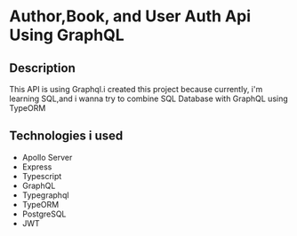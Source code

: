 # Author,Book, and User Auth Api Using GraphQL

## Description

This API is using Graphql.i created this project because currently, i'm learning SQL,and i wanna try to combine SQL Database with GraphQL using TypeORM

## Technologies i used

- Apollo Server
- Express
- Typescript
- GraphQL
- Typegraphql
- TypeORM
- PostgreSQL
- JWT
